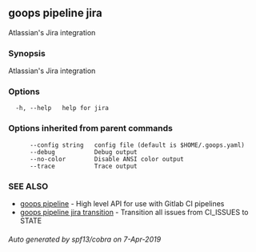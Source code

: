 ## goops pipeline jira

Atlassian's Jira integration

### Synopsis

Atlassian's Jira integration

### Options

```
  -h, --help   help for jira
```

### Options inherited from parent commands

```
      --config string   config file (default is $HOME/.goops.yaml)
      --debug           Debug output
      --no-color        Disable ANSI color output
      --trace           Trace output
```

### SEE ALSO

* [goops pipeline](goops_pipeline.md)	 - High level API for use with Gitlab CI pipelines
* [goops pipeline jira transition](goops_pipeline_jira_transition.md)	 - Transition all issues from CI_ISSUES to STATE

###### Auto generated by spf13/cobra on 7-Apr-2019

